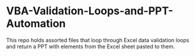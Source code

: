 # VBA-Validation-Loops-and-PPT-Automation
This repo holds assorted files that loop through Excel data validation loops and return a PPT with elements from the Excel sheet pasted to them.

